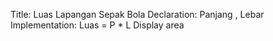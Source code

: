 Title: Luas Lapangan Sepak Bola
Declaration: Panjang , Lebar
Implementation:
Luas = P * L
Display area
